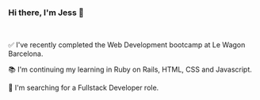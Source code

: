 ### Hi there, I'm Jess 👋 

<br>

:white_check_mark: I've recently completed the Web Development bootcamp at Le Wagon Barcelona. 

:books: I'm continuing my learning in Ruby on Rails, HTML, CSS and Javascript. 

:mag_right: I'm searching for a Fullstack Developer role. 

<br>

<!--
**jpates2/jpates2** is a ✨ _special_ ✨ repository because its `README.md` (this file) appears on your GitHub profile.

Here are some ideas to get you started:

- 🔭 I’m currently working on ...
- 🌱 I’m currently learning ...
- 👯 I’m looking to collaborate on ...
- 🤔 I’m looking for help with ...
- 💬 Ask me about ...
- 📫 How to reach me: ...
- 😄 Pronouns: ...
- ⚡ Fun fact: ...
-->
